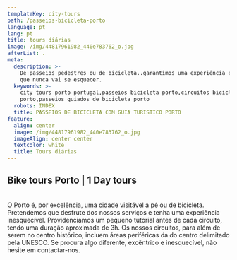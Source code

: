 ```yaml
---
templateKey: city-tours
path: /passeios-bicicleta-porto
language: pt
lang: pt
title: tours diárias
image: /img/44817961982_440e783762_o.jpg
afterList: .
meta:
  description: >-
    De passeios pedestres ou de bicicleta..garantimos uma experiência excêntrica
    que nunca vai se esquecer.
  keywords: >-
    city tours porto portugal,passeios bicicleta porto,circuitos bicicleta
    porto,passeios guiados de bicicleta porto
  robots: INDEX
  title: PASSEIOS DE BICICLETA COM GUIA TURISTICO PORTO
feature:
  align: center
  image: /img/44817961982_440e783762_o.jpg
  imageAlign: center center
  textcolor: white
  title: Tours diárias
---
```

## Bike tours Porto | 1 Day tours

\
O Porto é, por excelência, uma cidade visitável a pé ou de bicicleta. Pretendemos que desfrute dos nossos serviços e tenha uma experiência inesquecível. Providenciamos um pequeno tutorial antes de cada circuito, tendo uma duração aproximada de 3h. Os nossos circuitos, para além de serem no centro histórico, incluem áreas periféricas da do centro delimitado pela UNESCO. Se procura algo diferente, excêntrico e inesquecível, não hesite em contactar-nos.
